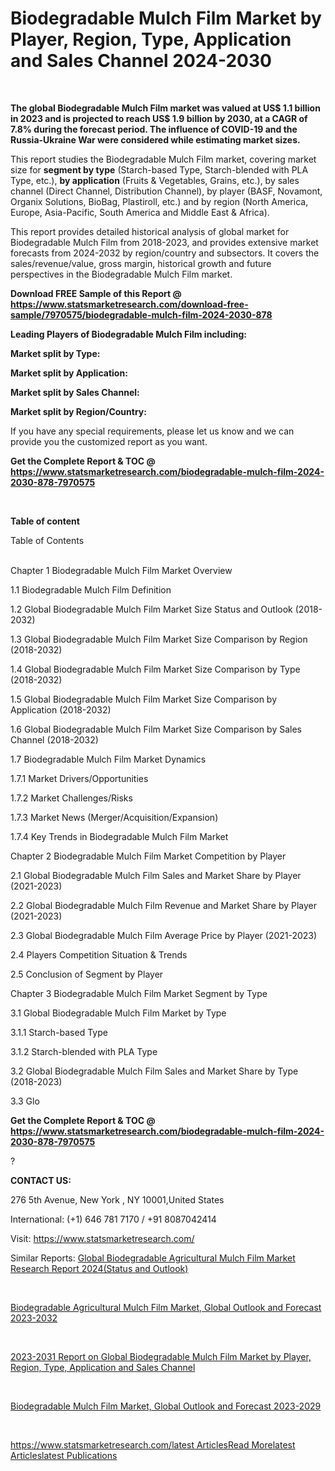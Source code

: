 <h1>Biodegradable Mulch Film Market by Player, Region, Type, Application and Sales Channel 2024-2030</h1><br/><p><strong>The global Biodegradable Mulch Film market was valued at US$ 1.1 billion in 2023 and is projected to reach US$ 1.9 billion by 2030, at a <strong>CAGR</strong> of 7.8% during the forecast period. The influence of COVID-19 and the Russia-Ukraine War were considered while estimating market sizes.</strong></p>
 
 
 
 <p>This report studies the Biodegradable Mulch Film market, covering market size for <strong>segment by type</strong> (Starch-based Type, Starch-blended with PLA Type, etc.), <strong>by application</strong> (Fruits & Vegetables, Grains, etc.), by sales channel (Direct Channel, Distribution Channel), by player (BASF, Novamont, Organix Solutions, BioBag, Plastiroll, etc.) and by region (North America, Europe, Asia-Pacific, South America and Middle East & Africa).</p>
 
 
 
 <p>This report provides detailed historical analysis of global market for Biodegradable Mulch Film from 2018-2023, and provides extensive market forecasts from 2024-2032 by region/country and subsectors. It covers the sales/revenue/value, gross margin, historical growth and future perspectives in the Biodegradable Mulch Film market.</p>
 
 
 
 <p><strong>Download FREE Sample of this Report @ <a href="https://www.statsmarketresearch.com/download-free-sample/7970575/biodegradable-mulch-film-2024-2030-878">https://www.statsmarketresearch.com/download-free-sample/7970575/biodegradable-mulch-film-2024-2030-878</a></strong></p>
 
 
 
 <p><strong>Leading Players of Biodegradable Mulch Film including:</strong></p>
 
 
 
 <p><strong>Market split by Type:</strong></p>
 
 
 
 <p><strong>Market split <strong>by Application</strong>:</strong></p>
 
 
 
 <p><strong>Market split by Sales Channel:</strong></p>
 
 
 
 <p><strong>Market split by Region/Country:</strong></p>
 
 
 
 <p>If you have any special requirements, please let us know and we can provide you the customized report as you want.</p>
 
 
 
 <div><b>Get the Complete Report & TOC @ <a href="https://www.statsmarketresearch.com/biodegradable-mulch-film-2024-2030-878-7970575">https://www.statsmarketresearch.com/biodegradable-mulch-film-2024-2030-878-7970575</a></b></div>
 
 
 
 <p><br />
 
 <b>Table of content</b></p>
 
 
 
 <p>Table of Contents<br />
 
 <br />
 
 Chapter 1 Biodegradable Mulch Film Market Overview<br />
 
 1.1 Biodegradable Mulch Film Definition<br />
 
 1.2 Global Biodegradable Mulch Film Market Size Status and Outlook (2018-2032)<br />
 
 1.3 Global Biodegradable Mulch Film Market Size Comparison by Region (2018-2032)<br />
 
 1.4 Global Biodegradable Mulch Film Market Size Comparison by Type (2018-2032)<br />
 
 1.5 Global Biodegradable Mulch Film Market Size Comparison by Application (2018-2032)<br />
 
 1.6 Global Biodegradable Mulch Film Market Size Comparison by Sales Channel (2018-2032)<br />
 
 1.7 Biodegradable Mulch Film Market Dynamics<br />
 
 1.7.1 Market Drivers/Opportunities<br />
 
 1.7.2 Market Challenges/Risks<br />
 
 1.7.3 Market News (Merger/Acquisition/Expansion)<br />
 
 1.7.4 Key Trends in Biodegradable Mulch Film Market<br />
 
 Chapter 2 Biodegradable Mulch Film Market Competition by Player<br />
 
 2.1 Global Biodegradable Mulch Film Sales and Market Share by Player (2021-2023)<br />
 
 2.2 Global Biodegradable Mulch Film Revenue and Market Share by Player (2021-2023)<br />
 
 2.3 Global Biodegradable Mulch Film Average Price by Player (2021-2023)<br />
 
 2.4 Players Competition Situation & Trends<br />
 
 2.5 Conclusion of Segment by Player<br />
 
 Chapter 3 Biodegradable Mulch Film Market Segment by Type<br />
 
 3.1 Global Biodegradable Mulch Film Market by Type<br />
 
 3.1.1 Starch-based Type<br />
 
 3.1.2 Starch-blended with PLA Type<br />
 
 3.2 Global Biodegradable Mulch Film Sales and Market Share by Type (2018-2023)<br />
 
 3.3 Glo</p>
 
 
 
 <div><b>Get the Complete Report & TOC @ <a href="https://www.statsmarketresearch.com/biodegradable-mulch-film-2024-2030-878-7970575">https://www.statsmarketresearch.com/biodegradable-mulch-film-2024-2030-878-7970575</a></b></div>
 
 
 
 <p>? </p>
 
 
 
 <p><b>CONTACT US:</b><br />
 
 276 5th Avenue, New York , NY 10001,United States<br />
 
 International: (+1) 646 781 7170 / +91 8087042414<br />
 
 Visit: <a href="https://www.statsmarketresearch.com/">https://www.statsmarketresearch.com/</a><br />
 
 Similar Reports: <a href="https://www.statsmarketresearch.com/biodegradable-mulch-film-2024-2030-878-7970575">Global Biodegradable Agricultural Mulch Film Market Research Report 2024(Status and Outlook)</a><br />
 
 <br />
 
 <a href="https://www.statsmarketresearch.com/biodegradable-mulch-film-2024-2030-878-7970575">Biodegradable Agricultural Mulch Film Market, Global Outlook and Forecast 2023-2032</a><br />
 
 <br />
 
 <a href="https://www.statsmarketresearch.com/biodegradable-mulch-film-2024-2030-878-7970575">2023-2031 Report on Global Biodegradable Mulch Film Market by Player, Region, Type, Application and Sales Channel</a><br />
 
 <br />
 
 <a href="https://www.statsmarketresearch.com/biodegradable-mulch-film-2024-2030-878-7970575">Biodegradable Mulch Film Market, Global Outlook and Forecast 2023-2029</a><br />
 
 <br />
 
 <a href="https://gyeongbokgung.com">https://www.statsmarketresearch.com/</a><a href="https://hallyeomaritime.com">latest Articles</a><a href="https://jingwansa.com">Read More</a><a href="https://nguoiviet.jp/">latest Articles</a><a href="https://www.intelmarketresearch.com/">latest Publications</a></p>